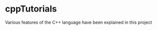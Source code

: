 cppTutorials
============

Various features of the C++ language have been explained in this project
